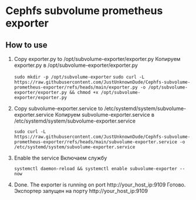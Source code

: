 # Cephfs subvolume prometheus exporter

## How to use

1. Copy exporter.py to /opt/subvolume-exporter/exporter.py
   Копируем exporter.py в /opt/subvolume-exporter/exporter.py
   
   ```sudo mkdir -p /opt/subvolume-exporter```
   ```sudo curl -L https://raw.githubusercontent.com/JustUnknownDude/Cephfs-subvolume-prometheus-exporter/refs/heads/main/exporter.py -o /opt/subvolume-exporter/exporter.py && chmod +x /opt/subvolume-exporter/exporter.py```

2. Copy subvolume-exporter.service to /etc/systemd/system/subvolume-exporter.service
   Копируем subvolume-exporter.service в /etc/systemd/system/subvolume-exporter.service
   
   ```sudo curl -L https://raw.githubusercontent.com/JustUnknownDude/Cephfs-subvolume-prometheus-exporter/refs/heads/main/subvolume-exporter.service -o /etc/systemd/system/subvolume-exporter.service```
5. Enable the service
   Включаем службу
   
   ``` systemctl daemon-reload && systemctl enable subvolume-exporter --now ```
   
7. Done. The exporter is running on port http://your_host_ip:9109
   Готово. Экспортер запущен на порту http://your_host_ip:9109
